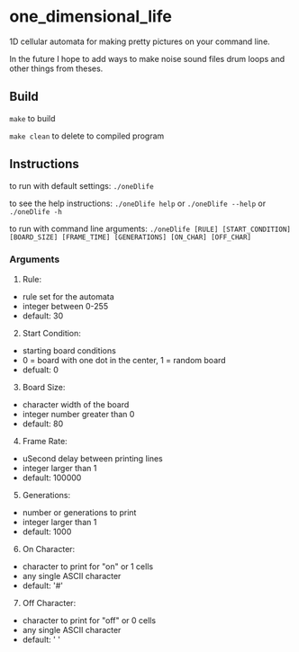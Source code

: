 # one_dimensional_life

1D cellular automata for making pretty pictures on your command line.

In the future I hope to add ways to make noise sound files drum loops and other things from theses.

## Build

```make``` to build

```make clean``` to delete to compiled program

## Instructions

to run with default settings:
```./oneDlife```

to see the help instructions:
```./oneDlife help``` or ```./oneDlife --help``` or ```./oneDlife -h```

to run with command line arguments:
```./oneDlife [RULE] [START_CONDITION] [BOARD_SIZE] [FRAME_TIME] [GENERATIONS] [ON_CHAR] [OFF_CHAR]```

### Arguments

1. Rule:
  - rule set for the automata
  - integer between 0-255
  - default: 30

2. Start Condition:
  - starting board conditions
  - 0 = board with one dot in the center, 1 = random board
  - defualt: 0

3. Board Size:
  - character width of the board
  - integer number greater than 0
  - default: 80

4. Frame Rate:
  - uSecond delay between printing lines
  - integer larger than 1
  - default: 100000

5. Generations:
  - number or generations to print
  - integer larger than 1
  - default: 1000

6. On Character:
  - character to print for "on" or 1 cells
  - any single ASCII character
  - default: '#'

7. Off Character:
  - character to print for "off" or 0 cells
  - any single ASCII character
  - default: ' '
